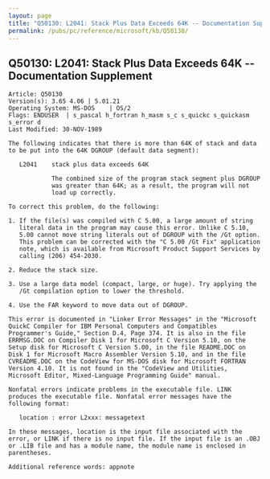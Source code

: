 ```yaml
---
layout: page
title: "Q50130: L2041: Stack Plus Data Exceeds 64K -- Documentation Supplement"
permalink: /pubs/pc/reference/microsoft/kb/Q50130/
---
```


## Q50130: L2041: Stack Plus Data Exceeds 64K -- Documentation Supplement

	Article: Q50130
	Version(s): 3.65 4.06 | 5.01.21
	Operating System: MS-DOS    | OS/2
	Flags: ENDUSER  | s_pascal h_fortran h_masm s_c s_quickc s_quickasm s_error d
	Last Modified: 30-NOV-1989
	
	The following indicates that there is more than 64K of stack and data
	to be put into the 64K DGROUP (default data segment):
	
	   L2041    stack plus data exceeds 64K
	
	            The combined size of the program stack segment plus DGROUP
	            was greater than 64K; as a result, the program will not
	            load up correctly.
	
	To correct this problem, do the following:
	
	1. If the file(s) was compiled with C 5.00, a large amount of string
	   literal data in the program may cause this error. Unlike C 5.10,
	   5.00 cannot move string literals out of DGROUP with the /Gt option.
	   This problem can be corrected with the "C 5.00 /Gt Fix" application
	   note, which is available from Microsoft Product Support Services by
	   calling (206) 454-2030.
	
	2. Reduce the stack size.
	
	3. Use a large data model (compact, large, or huge). Try applying the
	   /Gt compilation option to lower the threshold.
	
	4. Use the FAR keyword to move data out of DGROUP.
	
	This error is documented in "Linker Error Messages" in the "Microsoft
	QuickC Compiler for IBM Personal Computers and Compatibles
	Programmer's Guide," Section D.4, Page 374. It is also in the file
	ERRMSG.DOC on Compiler Disk 1 for Microsoft C Version 5.10, on the
	Setup disk for Microsoft C Version 5.00, in the file README.DOC on
	Disk 1 for Microsoft Macro Assembler Version 5.10, and in the file
	CVREADME.DOC on the CodeView for MS-DOS disk for Microsoft FORTRAN
	Version 4.10. It is not found in the "CodeView and Utilities,
	Microsoft Editor, Mixed-Language Programming Guide" manual.
	
	Nonfatal errors indicate problems in the executable file. LINK
	produces the executable file. Nonfatal error messages have the
	following format:
	
	   location : error L2xxx: messagetext
	
	In these messages, location is the input file associated with the
	error, or LINK if there is no input file. If the input file is an .OBJ
	or .LIB file and has a module name, the module name is enclosed in
	parentheses.
	
	Additional reference words: appnote
